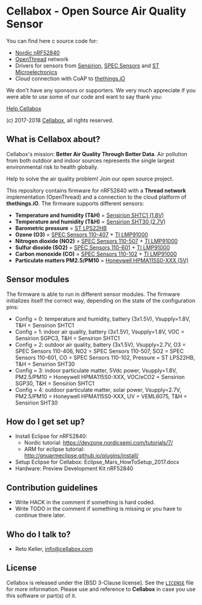 # Cellabox - Open Source Air Quality Sensor #

You can find here c source code for:
* [Nordic nRF52840](https://www.nordicsemi.com/eng/Products/nRF52840)
* [OpenThread](https://openthread.io/) network
* Drivers for sensors from [Sensirion](https://www.sensirion.com), [SPEC Sensors](https://www.spec-sensors.com/) and [ST Microelectronics](http://www.st.com/en/mems-and-sensors/lps22hb.html)
* Cloud connection with CoAP to [thethings.iO](https://thethings.io/)

We don't have any sponsors or supporters.
We very much appreciate if you were able to use some of our code and want to say thank you:

[Help Cellabox](https://www.cellabox.com/support)

(c) 2017-2018 [Cellabox](https://www.cellabox.com), all rights reserved.

## What is Cellabox about? ##

Cellabox's mission: **Better Air Quality Through Better Data**. Air pollution from both outdoor and indoor sources represents the single largest environmental risk to health globally.

Help to solve the air quality problem! Join our open source project.

This repository contains firmware for nRF52840 with a **Thread network** implementation (OpenThread) and a connection to the cloud platform of **thethings.iO**.
The firmware supports different sensors:

* **Temperature and humidity (T&H)** = [Sensirion SHTC1 (1.8V)](https://www.sensirion.com/fileadmin/user_upload/customers/sensirion/Dokumente/2_Humidity_Sensors/Sensirion_Humidity_Sensors_SHTC1_Datasheet.pdf)
* **Temperature and humidity (T&H)** = [Sensirion SHT30 (2.7V)](https://www.sensirion.com/fileadmin/user_upload/customers/sensirion/Dokumente/2_Humidity_Sensors/Sensirion_Humidity_Sensors_SHT3x_Datasheet_digital.pdf)
* **Barometric pressure** = [ST LPS22HB](http://www.st.com/content/ccc/resource/technical/document/datasheet/bf/c1/4f/23/61/17/44/8a/DM00140895.pdf/files/DM00140895.pdf/jcr:content/translations/en.DM00140895.pdf)
* **Ozone (O3)** = [SPEC Sensors 110-407](http://www.spec-sensors.com/wp-content/uploads/2016/02/3SP_O3_5-P-Package-110-407.pdf) + [TI LMP91000](http://www.ti.com/lit/ds/snas506i/snas506i.pdf)
* **Nitrogen dioxide (NO2)** = [SPEC Sensors 110-507](https://www.spec-sensors.com/wp-content/uploads/2016/10/3SP_NO2_5F-P-Package-110-507.pdf) + [TI LMP91000](http://www.ti.com/lit/ds/snas506i/snas506i.pdf)
* **Sulfur dioxide (SO2)** = [SPEC Sensors 110-601](http://www.spec-sensors.com/wp-content/uploads/2016/02/3SP_SO2_20-P-Package-110-601.pdf) + [TI LMP91000](http://www.ti.com/lit/ds/snas506i/snas506i.pdf)
* **Carbon monoxide (CO)** = [SPEC Sensors 110-102](http://www.spec-sensors.com/wp-content/uploads/2016/04/3SP_CO_1000-P-Package-110-102.pdf) + [TI LMP91000](http://www.ti.com/lit/ds/snas506i/snas506i.pdf)
* **Particulate matters PM2.5/PM10** = [Honeywell HPMA115S0-XXX (5V)](https://sensing.honeywell.com/sensors/particle-sensors/hpm-series)

## Sensor modules ##

The firmware is able to run in different sensor modules. The firmware initializes itself the correct way, depending on the state of the configuration pins:

* Config = 0: temperature and humidity, battery (3x1.5V), Vsupply=1.8V, T&H = Sensirion SHTC1
* Config = 1: indoor air quality, battery (3x1.5V), Vsupply=1.8V, VOC = Sensirion SGPC3, T&H = Sensirion SHTC1
* Config = 2: outdoor air quality, battery (3x1.5V), Vsupply=2.7V, O3 = SPEC Sensors 110-406, NO2 = SPEC Sensors 110-507, SO2 = SPEC Sensors 110-601, CO = SPEC Sensors 110-102, Pressure = ST LPS22HB, T&H = Sensirion SHT30
* Config = 3: indoor particulate matter, 5Vdc power, Vsupply=1.8V, PM2.5/PM10 = Honeywell HPMA115S0-XXX, VOC/eCO2 = Sensirion SGP30, T&H = Sensirion SHTC1
* Config = 4: outdoor particulate matter, solar power, Vsupply=2.7V, PM2.5/PM10 = Honeywell HPMA115S0-XXX, UV = VEML6075, T&H = Sensirion SHT30

## How do I get set up? ##

* Install Eclipse for nRF52840:
	* Nordic tutorial: https://devzone.nordicsemi.com/tutorials/7/
	* ARM for eclipse tutorial: http://gnuarmeclipse.github.io/plugins/install/
* Setup Eclipse for Cellabox: Eclipse_Mars_HowToSetup_2017.docx
* Hardware: Preview Development Kit nRF52840

## Contribution guidelines ##

* Write HACK in the comment if something is hard coded.
* Write TODO in the comment if something is missing or you have to continue there later.

## Who do I talk to? ##

* Reto Keller, info@cellabox.com

## License ##

Cellabox is released under the [BSD 3-Clause license]. See the [`LICENSE`](https://github.com/cellabox/cellabox/blob/master/LICENSE) file for more information.
Please use and reference to **Cellabox** in case you use this software or part(s) of it.
